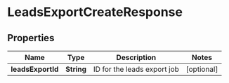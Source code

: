 

# LeadsExportCreateResponse


## Properties

| Name | Type | Description | Notes |
|------------ | ------------- | ------------- | -------------|
|**leadsExportId** | **String** | ID for the leads export job |  [optional] |



